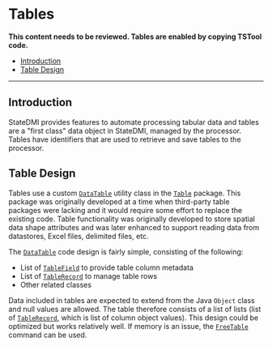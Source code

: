 # Tables #

**This content needs to be reviewed.  Tables are enabled by copying TSTool code.**

*   [Introduction](#introduction)
*   [Table Design](#table-design)

-------

## Introduction ##

StateDMI provides features to automate processing tabular data and tables are a "first class" data object in StateDMI,
managed by the processor.
Tables have identifiers that are used to retrieve and save tables to the processor.

## Table Design ##

Tables use a custom
[`DataTable`](https://github.com/OpenCDSS/cdss-lib-common-java/blob/master/src/RTi/Util/Table/DataTable.java)
utility class in the
[`Table`](https://github.com/OpenCDSS/cdss-lib-common-java/tree/master/src/RTi/Util/Table) package.
This package was originally developed at a time when third-party table packages were lacking and it would
require some effort to replace the existing code.
Table functionality was originally developed to store spatial data shape attributes and was later
enhanced to support reading data from datastores, Excel files, delimited files, etc.

The [`DataTable`](https://github.com/OpenCDSS/cdss-lib-common-java/blob/master/src/RTi/Util/Table/DataTable.java)
code design is fairly simple, consisting of the following:

*   List of [`TableField`](https://github.com/OpenCDSS/cdss-lib-common-java/blob/master/src/RTi/Util/Table/TableField.java) to provide table column metadata
*   List of [`TableRecord`](https://github.com/OpenCDSS/cdss-lib-common-java/blob/master/src/RTi/Util/Table/TableRecord.java) to manage table rows
*   Other related classes

Data included in tables are expected to extend from the Java `Object` class and null values are allowed.
The table therefore consists of a list of lists (list of
[`TableRecord`](https://github.com/OpenCDSS/cdss-lib-common-java/blob/master/src/RTi/Util/Table/TableRecord.java),
which is list of column object values).
This design could be optimized but works relatively well.
If memory is an issue, the [`FreeTable`](https://opencdss.state.co.us/statedmi/latest/doc-user/command-ref/FreeTable/FreeTable/)
command can be used.
